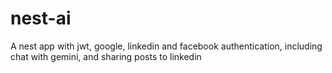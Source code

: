 # nest-ai
A nest app with jwt, google, linkedin and facebook authentication, including chat with gemini, and sharing posts to linkedin
